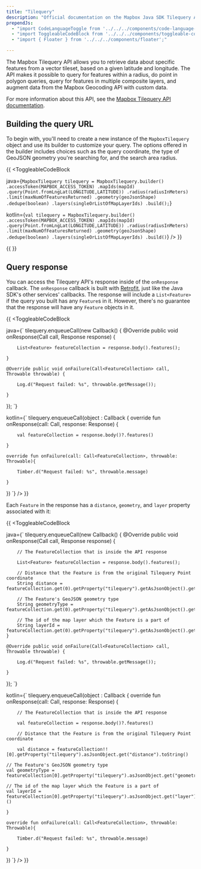 ```yaml
---
title: "Tilequery"
description: "Official documentation on the Mapbox Java SDK Tilequery API"
prependJs:
  - "import CodeLanguageToggle from '../../../components/code-language-toggle';"
  - "import ToggleableCodeBlock from '../../../components/toggleable-code-block';"
  - "import { Floater } from '../../../components/floater';"

---
```


The Mapbox Tilequery API allows you to retrieve data about specific features from a vector tileset, based on a given latitude and longitude. The API makes it possible to query for features within a radius, do point in polygon queries, query for features in multiple composite layers, and augment data from the Mapbox Geocoding API with custom data.

For more information about this API, see the [Mapbox Tilequery API documentation](https://www.mapbox.com/api-documentation/#tilequery).

## Building the query URL

To begin with, you'll need to create a new instance of the `MapboxTilequery` object and use its builder to customize your query. The options offered in the builder includes choices such as the query coordinate, the type of GeoJSON geometry you're searching for, and the search area radius.

{{
<CodeLanguageToggle id="tilequery-request" />
<ToggleableCodeBlock

java={`
MapboxTilequery tilequery = MapboxTilequery.builder()
	.accessToken(MAPBOX_ACCESS_TOKEN)
	.mapIds(mapId)
	.query(Point.fromLngLat(LONGITUDE,LATITUDE))
	.radius(radiusInMeters)
	.limit(maxNumOfFeaturesReturned)
	.geometry(geoJsonShape)
	.dedupe(boolean)
	.layers(singleOrListOfMapLayerIds)
	.build();
`}

kotlin={`
val tilequery = MapboxTilequery.builder()
	.accessToken(MAPBOX_ACCESS_TOKEN)
	.mapIds(mapId)
	.query(Point.fromLngLat(LONGITUDE,LATITUDE))
	.radius(radiusInMeters)
	.limit(maxNumOfFeaturesReturned)
	.geometry(geoJsonShape)
	.dedupe(boolean)
	.layers(singleOrListOfMapLayerIds)
	.build()
`}
/>
}}

{{
  <Floater
    url="https://www.mapbox.com/help/tilequery-api-playground/"
    title="Tilequery Playground"
    category="playground"
    text="Explore how to use the Tilequery API to retrieve features from vector tiles."
  />
}}

## Query response

You can access the Tilequery API's response inside of the `onResponse` callback. 
The `onResponse` callback is built with [Retrofit](https://square.github.io/retrofit/), just like the Java SDK's other services' callbacks. The response will include a `List<Feature>` if the query you built has any `Feature`s in it. However, there's no guarantee that the response will have any `Feature` objects in it.  

{{
<CodeLanguageToggle id="tilequery-response" />
<ToggleableCodeBlock

java={`
tilequery.enqueueCall(new Callback<FeatureCollection>() {
	@Override public void onResponse(Call<FeatureCollection> call, Response<FeatureCollection> response) {
	
		List<Feature> featureCollection = response.body().features();
		
	}

	@Override public void onFailure(Call<FeatureCollection> call, Throwable throwable) {
	
		Log.d("Request failed: %s", throwable.getMessage());
	
	}
});
`}

kotlin={`
tilequery.enqueueCall(object : Callback<FeatureCollection> {
	override fun onResponse(call: Call<FeatureCollection>, response: Response<FeatureCollection>) {

		val featureCollection = response.body()?.features()

	}

	override fun onFailure(call: Call<FeatureCollection>, throwable: Throwable){
		
		Timber.d("Request failed: %s", throwable.message)
		
	}
})
`}
/>
}}

Each `Feature` in the response has a `distance`, `geometry`, and `layer` property associated with it:

{{
<CodeLanguageToggle id="tilequery-feature" />
<ToggleableCodeBlock

java={`
tilequery.enqueueCall(new Callback<FeatureCollection>() {
	@Override public void onResponse(Call<FeatureCollection> call, Response<FeatureCollection> response) {
	
		// The FeatureCollection that is inside the API response
		
		List<Feature> featureCollection = response.body().features();
		
		// Distance that the Feature is from the original Tilequery Point coordinate
		String distance = featureCollection.get(0).getProperty("tilequery").getAsJsonObject().get("distance").toString();
        
		// The Feature's GeoJSON geometry type     
        String geometryType = featureCollection.get(0).getProperty("tilequery").getAsJsonObject().get("geometry").toString();
        
        // The id of the map layer which the Feature is a part of        
        String layerId = featureCollection.get(0).getProperty("tilequery").getAsJsonObject().get("layer").toString();
	}

	@Override public void onFailure(Call<FeatureCollection> call, Throwable throwable) {
			
		Log.d("Request failed: %s", throwable.getMessage());
	
	}
});
`}

kotlin={`
tilequery.enqueueCall(object : Callback<FeatureCollection> {
	override fun onResponse(call: Call<FeatureCollection>, response: Response<FeatureCollection>) {

		// The FeatureCollection that is inside the API response

		val featureCollection = response.body()?.features()
		
		// Distance that the Feature is from the original Tilequery Point coordinate
		
		val distance = featureCollection!![0].getProperty("tilequery").asJsonObject.get("distance").toString()

    // The Feature's GeoJSON geometry type
    val geometryType = featureCollection[0].getProperty("tilequery").asJsonObject.get("geometry").toString()

    // The id of the map layer which the Feature is a part of
    val layerId = featureCollection[0].getProperty("tilequery").asJsonObject.get("layer").toString()()

	}

	override fun onFailure(call: Call<FeatureCollection>, throwable: Throwable){
		
		Timber.d("Request failed: %s", throwable.message)
		
	}
})
`}
/>
}}
